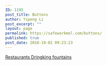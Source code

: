 ```yaml
---
ID: 1195
post_title: Buttons
author: Yipeng Li
post_excerpt: ""
layout: page
permalink: https://safeworkmel.com/buttons/
published: true
post_date: 2018-10-02 09:23:23
---
```

<a href="#https://safeworkmel.com/restaurants/" role="button">
						Restaurants
					</a>
			<a href="#https://safeworkmel.com/drinking-fountains/" role="button">
						Dringking fountains
					</a>